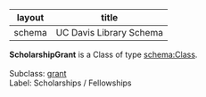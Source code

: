 | layout| title |
| ------------- |:-------------:|
| schema     | UC Davis Library Schema    |

**ScholarshipGrant** is a Class of type [schema:Class](http://schema.org/Class). <br /> 
 <br /> 
Subclass: [grant](http://schema.library.ucdavis.edu/grant)<br /> Label: Scholarships / Fellowships<br /> 
